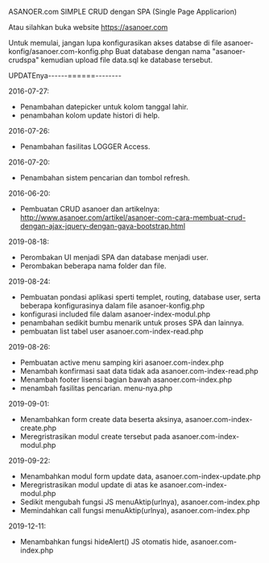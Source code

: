 ASANOER.com SIMPLE CRUD dengan SPA (Single Page Applicarion)

Atau silahkan buka website https://asanoer.com

Untuk memulai, jangan lupa konfigurasikan akses databse di file asanoer-konfig/asanoer.com-konfig.php
Buat database dengan nama "asanoer-crudspa" kemudian upload file data.sql ke database tersebut.

UPDATEnya------======--------

2016-07-27:
- Penambahan datepicker untuk kolom tanggal lahir.
- penambahan kolom update histori di help.

2016-07-26:
- Penambahan fasilitas LOGGER Access.

2016-07-20:
- Penambahan sistem pencarian dan tombol refresh.

2016-06-20:
- Pembuatan CRUD asanoer dan artikelnya:
http://www.asanoer.com/artikel/asanoer-com-cara-membuat-crud-dengan-ajax-jquery-dengan-gaya-bootstrap.html

2019-08-18:
- Perombakan UI menjadi SPA dan database menjadi user.
- Perombakan beberapa nama folder dan file.

2019-08-24:
- Pembuatan pondasi aplikasi sperti templet, routing, database user, serta beberapa konfigurasinya dalam file asanoer-konfig.php
- konfigurasi included file dalam asanoer-index-modul.php
- penambahan sedikit bumbu menarik untuk proses SPA dan lainnya.
- pembuatan list tabel user asanoer.com-index-read.php

2019-08-26:
- Pembuatan active menu samping kiri asanoer.com-index.php
- Menambah konfirmasi saat data tidak ada asanoer.com-index-read.php
- Menambah footer lisensi bagian bawah asanoer.com-index.php
- menambah fasilitas pencarian. menu-nya.php

2019-09-01:
- Menambahkan form create data beserta aksinya, asanoer.com-index-create.php
- Meregristrasikan modul create tersebut pada asanoer.com-index-modul.php

2019-09-22:
- Menambahkan modul form update data, asanoer.com-index-update.php
- Meregristrasikan modul update di atas ke asanoer.com-index-modul.php
- Sedikit mengubah fungsi JS menuAktip(urlnya), asanoer.com-index.php
- Memindahkan call fungsi menuAktip(urlnya), asanoer.com-index.php

2019-12-11:
- Menambahkan fungsi hideAlert() JS otomatis hide, asanoer.com-index.php